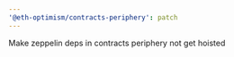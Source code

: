 ```yaml
---
'@eth-optimism/contracts-periphery': patch
---
```


Make zeppelin deps in contracts periphery not get hoisted
